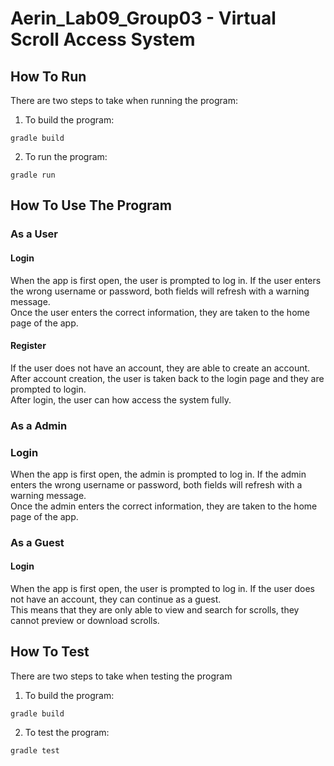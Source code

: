 # Aerin_Lab09_Group03 - Virtual Scroll Access System

## How To Run
There are two steps to take when running the program:
1. To build the program:
```
gradle build
```
2. To run the program:
```
gradle run
```

## How To Use The Program
### As a User
#### Login 
When the app is first open, the user is prompted to log in. If the user enters the wrong username or password, both fields will refresh with a warning message.\
Once the user enters the correct information, they are taken to the home page of the app.

#### Register
If the user does not have an account, they are able to create an account.\
After account creation, the user is taken back to the login page and they are prompted to login.\
After login, the user can how access the system fully.

### As a Admin
### Login
When the app is first open, the admin is prompted to log in. If the admin enters the wrong username or password, both fields will refresh with a warning message.\
Once the admin enters the correct information, they are taken to the home page of the app.

### As a Guest
#### Login
When the app is first open, the user is prompted to log in. If the user does not have an account, they can continue as a guest.\
This means that they are only able to view and search for scrolls, they cannot preview or download scrolls.

## How To Test
There are two steps to take when testing the program
1. To build the program:
```
gradle build
```
2. To test the program:
```
gradle test
```
